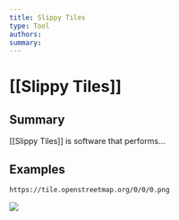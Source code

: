 ```yaml
---
title: Slippy Tiles
type: Tool 
authors:
summary:
---
```


# [[Slippy Tiles]]

## Summary

[[Slippy Tiles]] is software that performs...

## Examples


```markdown
https://tile.openstreetmap.org/0/0/0.png
```
![](https://tile.openstreetmap.org/0/0/0.png)

